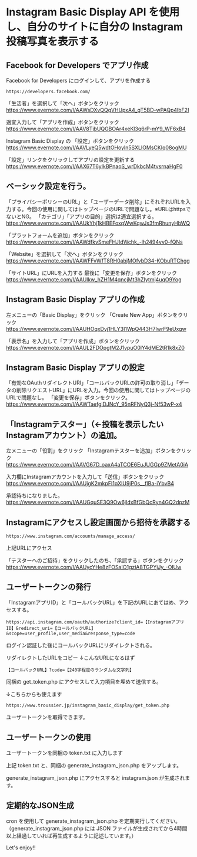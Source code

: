 # Instagram Basic Display API を使用し、自分のサイトに自分の Instagram 投稿写真を表示する

## Facebook for Developers でアプリ作成

Facebook for Developers にログインして、アプリを作成する

    https://developers.facebook.com/

「生活者」を選択して「次へ」ボタンをクリック
https://www.evernote.com/l/AAWsDXvQQgVHUpxA4_gT5BD-wPAQp4lbF2I

適宜入力して「アプリを作成」ボタンをクリック
https://www.evernote.com/l/AAV8TjbUQGBOAr4xeKl3q6rP-mY9_WF6xB4

Instagram Basic Display の 「設定」ボタンをクリック
https://www.evernote.com/l/AAVLyeQ5wdtOHoyln5SXLIOMsCKIq08ogMU

「設定」リンクをクリックしてアプリの設定を更新する
https://www.evernote.com/l/AAX67T6yIkBPnaoS_wrDkbcM4tvsrnaHgF0

## ベーシック設定を行う。
「プライバシーポリシーのURL」と「ユーザーデータ削除」にそれぞれURLを入力する。今回の使用に関してはトップページのURLで問題なし。※URLはhttpsでないとNG。
「カテゴリ」「アプリの目的」選択は適宜選択する。
https://www.evernote.com/l/AAUkYhj1kHBEFoxqWwKqwJs3fmRhunyHbWQ

「プラットフォームを追加」ボタンをクリック
https://www.evernote.com/l/AAWdfkvSmeFHJIdWchk_-lh2494vv0-fQNs

「Website」を選択して「次へ」ボタンをクリック
https://www.evernote.com/l/AAWFFvWfT8RH0abjMOfvbD34-KObuRTChgg

「サイトURL」にURLを入力する
最後に「変更を保存」ボタンをクリック
https://www.evernote.com/l/AAUlkw_hZH1M4qncjMt3hZIytmj4uqO9Yog

## Instagram Basic Display アプリの作成
左メニューの「Basic Display」をクリック
「Create New App」ボタンをクリック
https://www.evernote.com/l/AAUHOqxDyj1HLY3I1WpQ443H7IwrF9eUxgw

「表示名」を入力して「アプリを作成」ボタンをクリック
https://www.evernote.com/l/AAUL2FDOpgtM2J1vpuO0lY4dME2tR1k8xZ0

## Instagram Basic Display アプリの設定
「有効なOAuthリダイレクトURI」「コールバックURLの許可の取り消し」「データの削除リクエストURL」にURLを入力。今回の使用に関してはトップページのURLで問題なし。
「変更を保存」ボタンをクリック。
https://www.evernote.com/l/AAWTaefgiDJNcY_95nRFNyQ3j-Nf53wP-x4

## 「Instagramテスター」（←投稿を表示したいInstagramアカウント）の追加。
左メニューの「役割」をクリック
「Instagramテスターを追加」ボタンをクリック
https://www.evernote.com/l/AAVG67D_oaxA4aTCOE6EuJUGGp9ZMetA0iA

入力欄にInstagramアカウントを入力して「送信」ボタンをクリック
https://www.evernote.com/l/AAUjgK2mkpFI1qXlU9jP0s__fIBa-iYbvB4

承認待ちになりました。
https://www.evernote.com/l/AAUGquSE3Q9Ow6jIdxBfGbQcRyn4GQ2dpzM

## Instagramにアクセスし設定画面から招待を承認する
    https://www.instagram.com/accounts/manage_access/

上記URLにアクセス

「テスターへのご招待」をクリックしたのち、「承認する」ボタンをクリック
https://www.evernote.com/l/AAUycYHe8zFOSaIO1gziA8TGPYjJy_-OIUw

## ユーザートークンの発行
「InstagramアプリID」と「コールバックURL」を下記のURLにあてはめ、アクセスする。

    https://api.instagram.com/oauth/authorize?client_id=【InstagramアプリID】&redirect_uri=【コールバックURL】&scope=user_profile,user_media&response_type=code

ログイン認証した後にコールバックURLにリダイレクトされる。

リダイレクトしたURLをコピー ↓こんなURLになるはず

    【コールバックURL】?code=【240字程度のランダムな文字列】

同梱の get_token.php にアクセスして入力項目を埋めて送信する。

↓こちらからも使えます

    https://www.troussier.jp/instagram_basic_display/get_token.php

ユーザートークンを取得できます。

## ユーザートークンの使用
ユーザートークンを同梱の token.txt に入力します

上記 token.txt と、同梱の generate_instagram_json.php をアップします。

generate_instagram_json.php にアクセスすると instagram.json が生成されます。

## 定期的なJSON生成

cron を使用して generate_instagram_json.php を定期実行してください。（generate_instagram_json.php には JSON ファイルが生成されてから4時間以上経過していれば再生成するように記述しています。）

Let's enjoy!!
